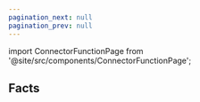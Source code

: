 ```yaml
---
pagination_next: null
pagination_prev: null
---
```


import ConnectorFunctionPage from '@site/src/components/ConnectorFunctionPage';

## Facts

<ConnectorFunctionPage jsonFilePath="/deel/add_time_off_request.json" />